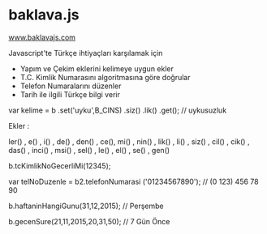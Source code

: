 # baklava.js

www.baklavajs.com

Javascript'te Türkçe ihtiyaçları karşılamak için

- Yapım ve Çekim eklerini kelimeye uygun ekler
- T.C. Kimlik Numarasını algoritmasına göre doğrular
- Telefon Numaralarını düzenler
- Tarih ile ilgili Türkçe bilgi verir


var kelime = b .set('uyku',B_CINS) .siz() .lik() .get(); // uykusuzluk

Ekler :

ler() , e() , i() , de() , den() , ce(), mi() , nin() , lik() , li() , siz() , cil() , cik() , das() , inci() , msi() , sel() , le() , el() , se() , gen()

b.tcKimlikNoGecerliMi(12345);
	
var telNoDuzenle = b2.telefonNumarasi ('01234567890'); // (0 123) 456 78 90

b.haftaninHangiGunu(31,12,2015); // Perşembe

b.gecenSure(21,11,2015,20,31,50); // 7 Gün Önce
